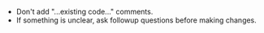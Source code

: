 - Don't add "...existing code..." comments.
- If something is unclear, ask followup questions before making changes.